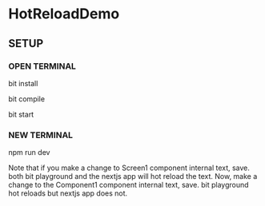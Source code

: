 # HotReloadDemo

## SETUP

### OPEN TERMINAL

bit install

bit compile

bit start

### NEW TERMINAL

npm run dev

Note that if you make a change to Screen1 component internal text, save. both bit playground and the nextjs app will hot reload the text.
Now, make a change to the Component1 component internal text, save. bit playground hot reloads but nextjs app does not.